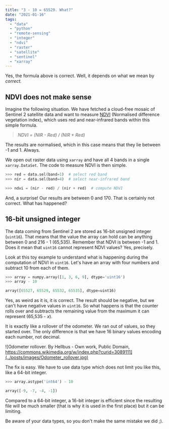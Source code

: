 ```yaml
---
title: "3 - 10 = 65529. What?"
date: "2021-01-16"
tags:
  - "data"
  - "python"
  - "remote-sensing"
  - "integer"
  - "ndvi"
  - "raster"
  - "satellite"
  - "sentinel"
  - "xarray"
---
```


Yes, the formula above is correct. Well, it depends on what we mean by _correct._

## NDVI does not make sense

Imagine the following situation. We have fetched a cloud-free mosaic of Sentinel 2 satellite data and want to measure [NDVI](https://en.wikipedia.org/wiki/Normalized_difference_vegetation_index) (Normalised difference vegetation index), which uses red and near-infrared bands within this simple formula.

> _NDVI = (NIR - Red) / (NIR + Red)_

The results are normalised, which in this case means that they lie between -1 and 1. Always.

We open out raster data using `xarray` and have all 4 bands in a single `xarray.DataSet`. The code to measure NDVI is then simple.

```python
>>> red = data.sel(band=1)  # select red band
>>> nir = data.sel(band=4)  # select near-infrared band

>>> ndvi = (nir - red) / (nir + red)  # compute NDVI
```

And, a surprise! Our results are between 0 and 170. That is certainly not correct. What has happened?

## 16-bit unsigned integer

The data coming from Sentinel 2 are stored as 16-bit unsigned integer (`uint16`). That means that the value the array can hold can be anything between 0 and 216 - 1 (65,535). Remember that NDVI is between -1 and 1. Does it mean that `uint16` cannot represent NDVI values? Yes, precisely.

Look at this toy example to understand what is happening during the computation of NDVI in `uint16`. Let's have an array with four numbers and subtract 10 from each of them.

```python
>>> array = numpy.array([1, 3, 6, 9], dtype='uint16')
>>> array - 10

array([65527, 65529, 65532, 65535], dtype=uint16)
```

Yes, as weird as it is, it is correct. The result should be negative, but we can't have negative values in `uint16`. So what happens is that the counter rolls over and subtracts the remaining value from the maximum it can represent (65,535 - _x_).

It is exactly like a rollover of the odometer. We ran out of values, so they started over. The only difference is that we have 16 binary values encoding each number, not decimal.

![Odometer rollover. By Hellbus - Own work, Public Domain, https://commons.wikimedia.org/w/index.php?curid=3089111](../posts/images/Odometer_rollover.jpg)

<!-- <http://localhost:1313/3-10-65529.-what/posts/images/Odometer_rollover.jpg> -->

The fix is easy. We have to use data type which does not limit you like this, like a 64-bit integer.

```python
>>> array.astype('int64') - 10

array([-9, -7, -4, -1])
```

Compared to a 64-bit integer, a 16-bit integer is efficient since the resulting file will be much smaller (that is why it is used in the first place) but it can be limiting.

Be aware of your data types, so you don't make the same mistake we did ;).

